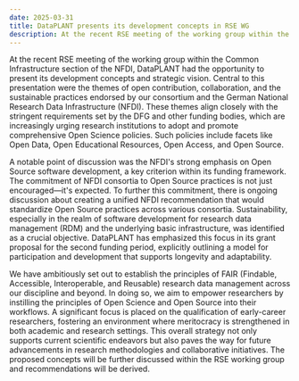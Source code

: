 ```yaml
---
date: 2025-03-31
title: DataPLANT presents its development concepts in RSE WG
description: At the recent RSE meeting of the working group within the Common Infrastructure section of the NFDI, DataPLANT had the opportunity to present its development concepts and strategic vision.
---
```

At the recent RSE meeting of the working group within the Common Infrastructure section of the NFDI, DataPLANT 
had the opportunity to present its development concepts and strategic vision. Central to this presentation were 
the themes of open contribution, collaboration, and the sustainable practices endorsed by our consortium and 
the German National Research Data Infrastructure (NFDI). These themes align closely with the stringent 
requirements set by the DFG and other funding bodies, which are increasingly urging research institutions to 
adopt and promote comprehensive Open Science policies. Such policies include facets like Open Data, Open 
Educational Resources, Open Access, and Open Source.

A notable point of discussion was the NFDI's strong emphasis on Open Source software development, a key criterion 
within its funding framework. The commitment of NFDI consortia to Open Source practices is not just encouraged—it's 
expected. To further this commitment, there is ongoing discussion about creating a unified NFDI recommendation 
that would standardize Open Source practices across various consortia. Sustainability, especially in the realm 
of software development for research data management (RDM) and the underlying basic infrastructure, was 
identified as a crucial objective. DataPLANT has emphasized this focus in its grant proposal for the second 
funding period, explicitly outlining a model for participation and development that supports longevity and 
adaptability.

We have ambitiously set out to establish the principles of FAIR (Findable, Accessible, Interoperable, and Reusable) 
research data management across our discipline and beyond. In doing so, we aim to empower researchers by instilling 
the principles of Open Science and Open Source into their workflows. A significant focus is placed on the 
qualification of early-career researchers, fostering an environment where meritocracy is strengthened in both 
academic and research settings. This overall strategy not only supports current scientific endeavors but also paves 
the way for future advancements in research methodologies and collaborative initiatives. The proposed concepts 
will be further discussed within the RSE working group and recommendations will be derived.
